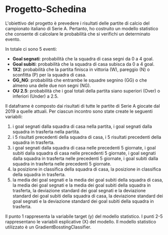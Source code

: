# Progetto-Schedina

L'obiettivo del progetto è prevedere i risultati delle partite di calcio del campionato italiano di Serie A. Pertanto, ho costruito un modello statistico che consente di calcolare le probabilità che si verifichi un determinato evento.

In totale ci sono 5 eventi:
- **Goal segnati**: probabilità che la squadra di casa segni da 0 a 4 goal.
- **Goal subiti**: probabilità che la squadra di casa subisca da 0 a 4 goal.
- **1X2**: probabilità che la partita finisca in vittoria (W), pareggio (N) o sconfitta (P) per la squadra di casa.
- **GG_NG**: probabilità che entrambe le squadre segnino (GG) o che almeno una delle due non segni (NG).
- **OU 2.5**: probabilità che i goal totali della partita siano superiori (Over) o inferiori (Under) a 2.5.

Il dataframe è composto dai risultati di tutte le partite di Serie A giocate dal 2019 a quelle attuali. Per ciascun incontro sono state create le seguenti variabili:
1. i goal segnati dalla squadra di casa nella partita, i goal segnati dalla squadra in trasferta nella partita.
2. i 5 risultati precedenti della squadra di casa, i 5 risultati precedenti della squadra in trasferta.
3. i goal segnati dalla squadra di casa nelle precedenti 5 giornate, i goal subiti dalla squadra di casa nelle precedenti 5 giornate, i goal segnati dalla squadra in trasferta nelle precedenti 5 giornate, i goal subiti dalla squadra in trasferta nelle precedenti 5 giornate.
4. la posizione in classifica della squadra di casa, la posizione in classifica della squadra in trasferta.
5. la media dei goal segnati e la media dei goal subiti della squadra di casa, la media dei goal segnati e la media dei goal subiti della squadra in trasferta, la deviazione standard dei goal segnati e la deviazione standard dei goal subiti della squadra di casa, la deviazione standard dei goal segnati e la deviazione standard dei goal subiti della squadra in trasferta.

Il punto 1 rappresenta la variabile target (y) del modello statistico. I punti 2-5 rappresentano le variabili esplicative (X) del modello. Il modello statistico utilizzato è un GradientBosstingClassifier.